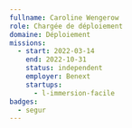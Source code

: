 ```yaml
---
fullname: Caroline Wengerow
role: Chargée de déploiement
domaine: Déploiement
missions:
  - start: 2022-03-14
    end: 2022-10-31
    status: independent
    employer: Benext
    startups:
      - l-immersion-facile
badges:
  - segur
---
```

